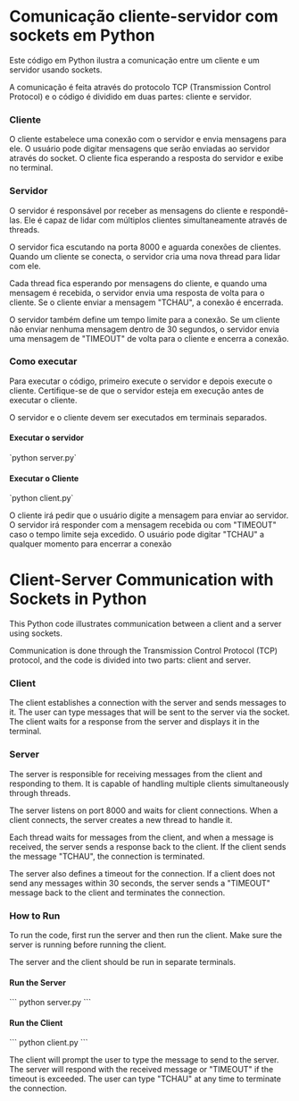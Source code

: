 <h1>Comunicação cliente-servidor com sockets em Python</h1>
<p>Este código em Python ilustra a comunicação entre um cliente e um servidor usando sockets.</p>

<p>A comunicação é feita através do protocolo TCP (Transmission Control Protocol) e o código é dividido em duas partes: cliente e servidor.</p>
<h3>Cliente</h3>
<p>O cliente estabelece uma conexão com o servidor e envia mensagens para ele. O usuário pode digitar mensagens que serão enviadas ao servidor através do socket. O cliente fica esperando a resposta do servidor e exibe no terminal.</p>

<h3>Servidor</h3>
<p>O servidor é responsável por receber as mensagens do cliente e respondê-las. Ele é capaz de lidar com múltiplos clientes simultaneamente através de threads.</p>

<p>O servidor fica escutando na porta 8000 e aguarda conexões de clientes. Quando um cliente se conecta, o servidor cria uma nova thread para lidar com ele.</p>

<p>Cada thread fica esperando por mensagens do cliente, e quando uma mensagem é recebida, o servidor envia uma resposta de volta para o cliente. Se o cliente enviar a mensagem "TCHAU", a conexão é encerrada.</p>

<p>O servidor também define um tempo limite para a conexão. Se um cliente não enviar nenhuma mensagem dentro de 30 segundos, o servidor envia uma mensagem de "TIMEOUT" de volta para o cliente e encerra a conexão.</p>

<h3>Como executar</h3>
Para executar o código, primeiro execute o servidor e depois execute o cliente. Certifique-se de que o servidor esteja em execução antes de executar o cliente.

<p>O servidor e o cliente devem ser executados em terminais separados.</p>

<h4>Executar o servidor</h4>
`python server.py`
<h4>Executar o Cliente</h4>
`python client.py`

<p>O cliente irá pedir que o usuário digite a mensagem para enviar ao servidor. O servidor irá responder com a mensagem recebida ou com "TIMEOUT" caso o tempo limite seja excedido. O usuário pode digitar "TCHAU" a qualquer momento para encerrar a conexão</p>

<h1>Client-Server Communication with Sockets in Python</h1>
<p>This Python code illustrates communication between a client and a server using sockets.</p>
<p>Communication is done through the Transmission Control Protocol (TCP) protocol, and the code is divided into two parts: client and server.</p>
<h3>Client</h3>
<p>The client establishes a connection with the server and sends messages to it. The user can type messages that will be sent to the server via the socket. The client waits for a response from the server and displays it in the terminal.</p>
<h3>Server</h3>
<p>The server is responsible for receiving messages from the client and responding to them. It is capable of handling multiple clients simultaneously through threads.</p>
<p>The server listens on port 8000 and waits for client connections. When a client connects, the server creates a new thread to handle it.</p>
<p>Each thread waits for messages from the client, and when a message is received, the server sends a response back to the client. If the client sends the message "TCHAU", the connection is terminated.</p>
<p>The server also defines a timeout for the connection. If a client does not send any messages within 30 seconds, the server sends a "TIMEOUT" message back to the client and terminates the connection.</p>
<h3>How to Run</h3>
To run the code, first run the server and then run the client. Make sure the server is running before running the client.
<p>The server and the client should be run in separate terminals.</p>
<h4>Run the Server</h4>
```
python server.py
```
<h4>Run the Client</h4>
```
python client.py
```
<p>The client will prompt the user to type the message to send to the server. The server will respond with the received message or "TIMEOUT" if the timeout is exceeded. The user can type "TCHAU" at any time to terminate the connection.</p>
